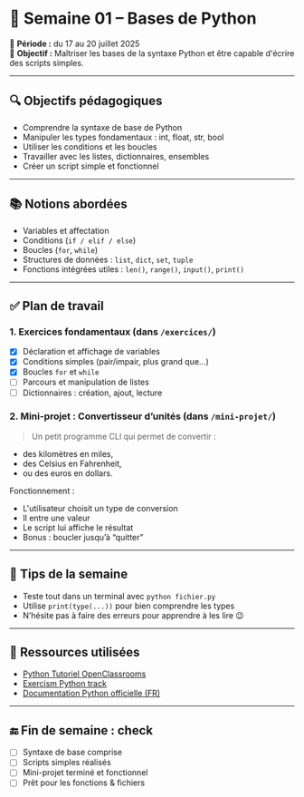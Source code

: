 # 🐍 Semaine 01 – Bases de Python

📅 **Période :** du 17 au 20 juillet 2025  
🎯 **Objectif :** Maîtriser les bases de la syntaxe Python et être capable d'écrire des scripts simples.

---

## 🔍 Objectifs pédagogiques

- Comprendre la syntaxe de base de Python
- Manipuler les types fondamentaux : int, float, str, bool
- Utiliser les conditions et les boucles
- Travailler avec les listes, dictionnaires, ensembles
- Créer un script simple et fonctionnel

---

## 📚 Notions abordées

- Variables et affectation
- Conditions (`if / elif / else`)
- Boucles (`for`, `while`)
- Structures de données : `list`, `dict`, `set`, `tuple`
- Fonctions intégrées utiles : `len()`, `range()`, `input()`, `print()`

---

## ✅ Plan de travail

### 1. Exercices fondamentaux (dans `/exercices/`)
- [X] Déclaration et affichage de variables
- [X] Conditions simples (pair/impair, plus grand que...)
- [X] Boucles `for` et `while`
- [ ] Parcours et manipulation de listes
- [ ] Dictionnaires : création, ajout, lecture

### 2. Mini-projet : Convertisseur d’unités (dans `/mini-projet/`)
> Un petit programme CLI qui permet de convertir :
- des kilomètres en miles,
- des Celsius en Fahrenheit,
- ou des euros en dollars.

Fonctionnement :
- L'utilisateur choisit un type de conversion
- Il entre une valeur
- Le script lui affiche le résultat
- Bonus : boucler jusqu’à “quitter”

---

## 🧠 Tips de la semaine

- Teste tout dans un terminal avec `python fichier.py`
- Utilise `print(type(...))` pour bien comprendre les types
- N’hésite pas à faire des erreurs pour apprendre à les lire 😉

---

## 📌 Ressources utilisées

- [Python Tutoriel OpenClassrooms](https://openclassrooms.com/fr/courses/235344-apprenez-a-programmer-en-python)
- [Exercism Python track](https://exercism.io/tracks/python/exercises)
- [Documentation Python officielle (FR)](https://docs.python.org/fr/3/)

---

## 🔚 Fin de semaine : check

- [ ] Syntaxe de base comprise
- [ ] Scripts simples réalisés
- [ ] Mini-projet terminé et fonctionnel
- [ ] Prêt pour les fonctions & fichiers